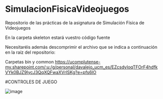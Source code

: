 # SimulacionFisicaVideojuegos
Repositorio de las prácticas de la asignatura de Simulación Física de Videojuegos

En la carpeta skeleton estará vuestro código fuente

Necesitaréis además descomprimir el archivo que se indica a continuación en la raíz del repositorio:

Carpetas bin y common https://ucomplutense-my.sharepoint.com/:u:/g/personal/davalejo_ucm_es/EZcsdyIoqTFOrF4hdfkVYk0BJZ9IycJ3QqXQFwaXVrlSKg?e=pfs6IO

#CONTROLES DE JUEGO

![image](https://github.com/Ares75643/SimulacionFisicaVideojuegos/assets/92365761/a4c87d3c-1025-4608-8390-4ffb035b6cf1)
